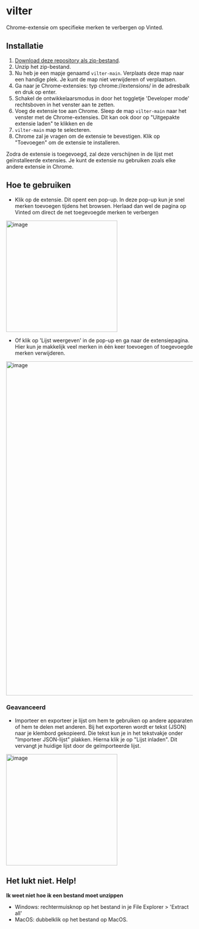 # vilter
Chrome-extensie om specifieke merken te verbergen op Vinted.

## Installatie 

1. [Download deze repository als zip-bestand](https://github.com/laylahoogeveen/vilter/archive/main.zip).
2. Unzip het zip-bestand.
3. Nu heb je een mapje genaamd `vilter-main`. Verplaats deze map naar een handige plek. Je kunt de map niet verwijderen of verplaatsen.
4. Ga naar je Chrome-extensies: typ chrome://extensions/ in de adresbalk en druk op enter.
5. Schakel de ontwikkelaarsmodus in door het toggletje 'Developer mode' rechtsboven in het venster aan te zetten.
6. Voeg de extensie toe aan Chrome. Sleep de map `vilter-main` naar het venster met de Chrome-extensies. Dit kan ook door op "Uitgepakte extensie laden" te klikken en de
7.  `vilter-main` map te selecteren.
8. Chrome zal je vragen om de extensie te bevestigen. Klik op "Toevoegen" om de extensie te installeren.

Zodra de extensie is toegevoegd, zal deze verschijnen in de lijst met geïnstalleerde extensies. Je kunt de extensie nu gebruiken zoals elke andere extensie in Chrome.

## Hoe te gebruiken
- Klik op de extensie. Dit opent een pop-up. In deze pop-up kun je snel merken toevoegen tijdens het browsen. Herlaad dan wel de pagina op Vinted om direct de net toegevoegde merken te verbergen 
<img width="300" alt="image" src="https://github.com/laylahoogeveen/vilter/assets/54817230/68bf0f5d-a57f-4ea8-bffa-62821deae0f5">

- Of klik op 'Lijst weergeven' in de pop-up en ga naar de extensiepagina. Hier kun je makkelijk veel merken in één keer toevoegen of toegevoegde merken verwijderen.

<img width="900" alt="image" src="https://github.com/laylahoogeveen/vilter/assets/54817230/3902b8f5-be87-49e9-b5d7-03015c24e3ac">


### Geavanceerd
- Importeer en exporteer je lijst om hem te gebruiken op andere apparaten of hem te delen met anderen. Bij het exporteren wordt er tekst (JSON) naar je klembord gekopieerd.
Die tekst kun je in het tekstvakje onder "Importeer JSON-lijst" plakken. Hierna klik je op "Lijst inladen". Dit vervangt je huidige lijst door de geïmporteerde lijst.

<img width="300" alt="image" src="https://github.com/laylahoogeveen/vilter/assets/54817230/03f2aae9-51b6-4ae1-90a6-9c28bcdc6b66">


## Het lukt niet. Help!

**Ik weet niet hoe ik een bestand moet unzippen**
- Windows: rechtermuisknop op het bestand in je File Explorer > 'Extract all'
- MacOS: dubbelklik op het bestand op MacOS.
